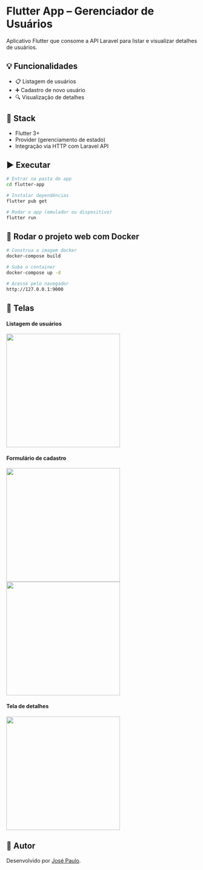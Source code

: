 # Flutter App – Gerenciador de Usuários

Aplicativo Flutter que consome a API Laravel para listar e visualizar detalhes de usuários.

## 💡 Funcionalidades

- 📋 Listagem de usuários
- ➕ Cadastro de novo usuário
- 🔍 Visualização de detalhes

## 🧱 Stack

- Flutter 3+
- Provider (gerenciamento de estado)
- Integração via HTTP com Laravel API

## ▶️ Executar

```bash
# Entrar na pasta do app
cd flutter-app

# Instalar dependências
flutter pub get

# Rodar o app (emulador ou dispositivo)
flutter run
```

## 🚀 Rodar o projeto web com Docker

```bash
# Construa a imagem docker
docker-compose build

# Suba o container
docker-compose up -d

# Acesse pelo navegador
http://127.0.0.1:9000
```

## 📸 Telas

#### Listagem de usuários

<img src="https://github.com/user-attachments/assets/031f5716-1a1e-4344-b515-2a5417fe43f9" width="300"/>

#### Formulário de cadastro

<img src="https://github.com/user-attachments/assets/40f41fb7-0e5d-47c3-8c7c-9d0f03331104" width="300"/>
<img src="https://github.com/user-attachments/assets/304d8077-4f15-4336-b156-4e061c4c122b" width="300"/>

#### Tela de detalhes

<img src="https://github.com/user-attachments/assets/eade328d-b466-46d5-8c98-6197260f37cf" width="300"/>


## 🧑 Autor

Desenvolvido por [José Paulo](https://www.linkedin.com/in/jose-paulo-oliveira-filho/).
